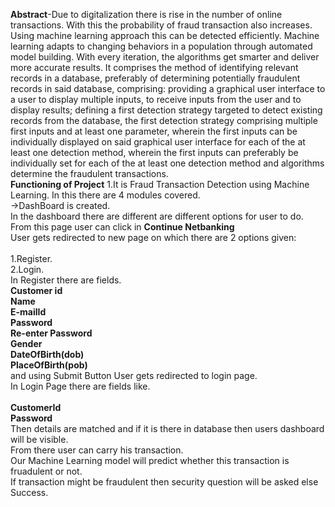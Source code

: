**Abstract**-Due to digitalization there is rise in the number of online transactions. With this the probability of fraud transaction also increases. Using machine learning approach this can be detected efficiently. Machine learning adapts to changing behaviors in a population through automated model building. With every iteration, the algorithms get smarter and deliver more accurate results. It comprises the method of identifying relevant records in a database, preferably of determining potentially fraudulent records in said database, comprising: providing a graphical user interface to a user to display multiple inputs, to receive inputs from the user and to display results; defining a first detection strategy targeted to detect existing records from the database, the first detection strategy comprising multiple first inputs and at least one parameter, wherein the first inputs can be individually displayed on said graphical user interface for each of the at least one detection method, wherein the first inputs can preferably be individually set for each of the at least one detection method and algorithms determine the fraudulent transactions. <br/>
**Functioning of Project**
   1.It is Fraud Transaction Detection using Machine Learning. In this there are 4 modules covered.<br/>
    ->DashBoard is created.<br/>
    In the dashboard there are different are different options for user to do. From this page user can click in **Continue Netbanking**<br/>
    User gets redirected to new page on which there are 2 options given:<br/><br/>
      1.Register.<br/>
      2.Login.<br/>
      In Register there are  fields.<br/>
      **Customer id**<br/>
      **Name**<br/>
      **E-mailId**<br/>
      **Password**<br/>
      **Re-enter Password**<br/>
      **Gender**<br/>
      **DateOfBirth(dob)**<br/>
      **PlaceOfBirth(pob)**<br/>
      and using Submit Button User gets redirected to login page. <br/>
      In Login Page there are fields like.<br/><br/>
      **CustomerId**<br/>
      **Password**<br/>
      Then details are matched and if it is there in database then users dashboard will be visible.<br/>
      From there user can carry his transaction.<br/>
      Our Machine Learning model will predict whether this transaction is fruadulent or not.<br/>
      If transaction might be fraudulent then security question will be asked else Success.<br/>
       
      
         
    
